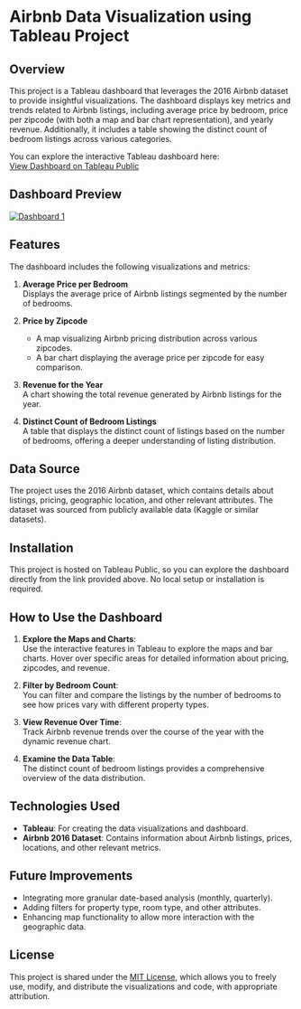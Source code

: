 # Airbnb Data Visualization using Tableau Project

## Overview

This project is a Tableau dashboard that leverages the 2016 Airbnb dataset to provide insightful visualizations. The dashboard displays key metrics and trends related to Airbnb listings, including average price by bedroom, price per zipcode (with both a map and bar chart representation), and yearly revenue. Additionally, it includes a table showing the distinct count of bedroom listings across various categories.

You can explore the interactive Tableau dashboard here:  
[View Dashboard on Tableau Public](https://public.tableau.com/views/AirBnBFullDataVisualizationProject/Dashboard1?:language=en-US&publish=yes&:sid=&:redirect=auth&:display_count=n&:origin=viz_share_link)

## Dashboard Preview
<div class='tableauPlaceholder' id='viz1733825384235' style='position: relative'><noscript><a href='#'><img alt='Dashboard 1 ' src='https:&#47;&#47;public.tableau.com&#47;static&#47;images&#47;Ai&#47;AirBnBFullDataVisualizationProject&#47;Dashboard1&#47;1_rss.png' style='border: none' /></a></noscript><object class='tableauViz'  style='display:none;'><param name='host_url' value='https%3A%2F%2Fpublic.tableau.com%2F' /> <param name='embed_code_version' value='3' /> <param name='site_root' value='' /><param name='name' value='AirBnBFullDataVisualizationProject&#47;Dashboard1' /><param name='tabs' value='no' /><param name='toolbar' value='yes' /><param name='static_image' value='https:&#47;&#47;public.tableau.com&#47;static&#47;images&#47;Ai&#47;AirBnBFullDataVisualizationProject&#47;Dashboard1&#47;1.png' /> <param name='animate_transition' value='yes' /><param name='display_static_image' value='yes' /><param name='display_spinner' value='yes' /><param name='display_overlay' value='yes' /><param name='display_count' value='yes' /><param><param name='filter' value='publish=yes' /></object></div>


## Features

The dashboard includes the following visualizations and metrics:

1. **Average Price per Bedroom**  
   Displays the average price of Airbnb listings segmented by the number of bedrooms.

2. **Price by Zipcode**  
   - A map visualizing Airbnb pricing distribution across various zipcodes.  
   - A bar chart displaying the average price per zipcode for easy comparison.

3. **Revenue for the Year**  
   A chart showing the total revenue generated by Airbnb listings for the year.

4. **Distinct Count of Bedroom Listings**  
   A table that displays the distinct count of listings based on the number of bedrooms, offering a deeper understanding of listing distribution.

## Data Source

The project uses the 2016 Airbnb dataset, which contains details about listings, pricing, geographic location, and other relevant attributes. The dataset was sourced from publicly available data (Kaggle or similar datasets).

## Installation

This project is hosted on Tableau Public, so you can explore the dashboard directly from the link provided above. No local setup or installation is required.

## How to Use the Dashboard

1. **Explore the Maps and Charts**:  
   Use the interactive features in Tableau to explore the maps and bar charts. Hover over specific areas for detailed information about pricing, zipcodes, and revenue.

2. **Filter by Bedroom Count**:  
   You can filter and compare the listings by the number of bedrooms to see how prices vary with different property types.

3. **View Revenue Over Time**:  
   Track Airbnb revenue trends over the course of the year with the dynamic revenue chart.

4. **Examine the Data Table**:  
   The distinct count of bedroom listings provides a comprehensive overview of the data distribution.

## Technologies Used

- **Tableau**: For creating the data visualizations and dashboard.
- **Airbnb 2016 Dataset**: Contains information about Airbnb listings, prices, locations, and other relevant metrics.

## Future Improvements

- Integrating more granular date-based analysis (monthly, quarterly).
- Adding filters for property type, room type, and other attributes.
- Enhancing map functionality to allow more interaction with the geographic data.

## License

This project is shared under the [MIT License](LICENSE), which allows you to freely use, modify, and distribute the visualizations and code, with appropriate attribution.

